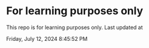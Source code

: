 # For learning purposes only
This repo is for learning purposes only.
Last updated at

Friday, July 12, 2024 8:45:52 PM

